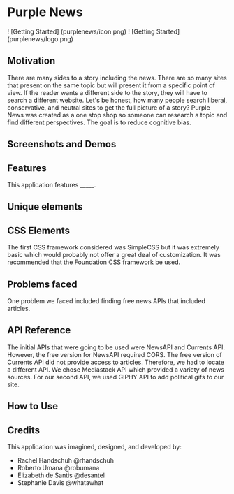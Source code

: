 # Purple News
! [Getting Started] (purplenews/icon.png)
! [Getting Started] (purplenews/logo.png)

## Motivation
There are many sides to a story including the news. There are so many sites that present on the same topic but will present it from a specific point of view. If the reader wants a different side to the story, they will have to search a different website. Let's be honest, how many people search liberal, conservative, and neutral sites to get the full picture of a story? Purple News was created as a one stop shop so someone can research a topic and find different perspectives. The goal is to reduce cognitive bias.

## Screenshots and Demos

## Features
This application features _____.

## Unique elements

## CSS Elements
The first CSS framework considered was SimpleCSS but it was extremely basic which would probably not offer a great deal of customization. It was recommended that the Foundation CSS framework be used. 

## Problems faced
One problem we faced included finding free news APIs that included articles. 

## API Reference
The initial APIs that were going to be used were NewsAPI and Currents API. However, the free version for NewsAPI required CORS. The free version of Currents API did not provide access to articles. Therefore, we had to locate a different API. We chose Mediastack API which provided a variety of news sources. For our second API, we used GIPHY API to add political gifs to our site.

## How to Use
## Credits
This application was imagined, designed, and developed by:
- Rachel Handschuh @rhandschuh
- Roberto Umana @robumana
- Elizabeth de Santis @desantel
- Stephanie Davis @whatawhat
